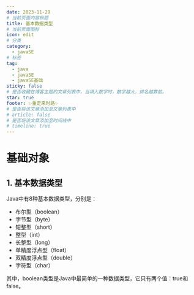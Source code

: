 ```yaml
---
date: 2023-11-29
# 当前页面内容标题
title: 基本数据类型
# 当前页面图标
icon: edit
# 分类
category:
  - javaSE
# 标签
tag:
  - java
  - javaSE
  - javaSE基础
sticky: false
# 是否收藏在博客主题的文章列表中，当填入数字时，数字越大，排名越靠前。
star: true
footer: ✨重走来时路✨
# 是否将该文章添加至文章列表中
# article: false
# 是否将该文章添加至时间线中
# timeline: true
---
```

# 基础对象

## 1. 基本数据类型

Java中有8种基本数据类型，分别是：

- 布尔型（boolean）
- 字节型（byte）
- 短整型（short）
- 整型（int）
- 长整型（long）
- 单精度浮点型（float）
- 双精度浮点型（double）
- 字符型（char）

其中，boolean类型是Java中最简单的一种数据类型，它只有两个值：true和false。